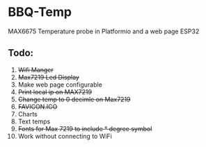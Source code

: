 # BBQ-Temp
MAX6675 Temperature probe in Platformio and a web page ESP32
## Todo:
1. ~~Wifi Manger~~
2. ~~Max7219 Led Display~~
3. Make web page configurable
4. ~~Print local ip on MAX7219~~
5. ~~Change temp to 0 decimle on Max7219~~ 
6. ~~FAVICON.ICO~~
7. Charts
8. Text temps
9. ~~Fonts for Max 7219 to include ° degree symbol~~
10. Work without connecting to WiFi

